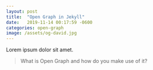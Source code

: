 ```yaml
---
layout: post
title:  "Open Graph in Jekyll"
date:   2019-11-14 00:17:59 -0600
categories: open-graph
image: /assets/og-david.jpg
---
```

Lorem ipsum dolor sit amet.

> What is Open Graph and how do you make use of it?
